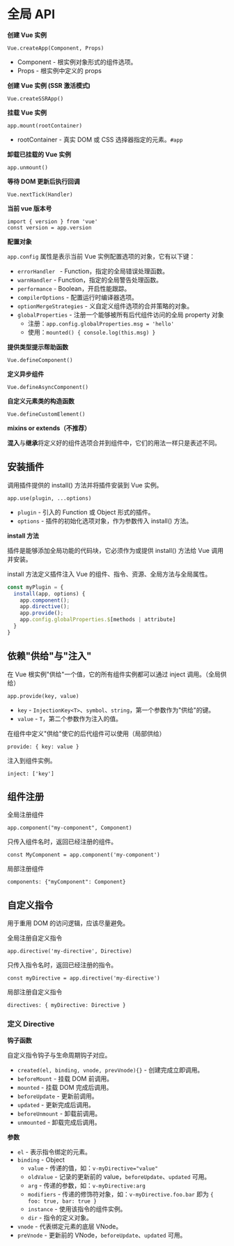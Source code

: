 # 全局 API

**创建 Vue 实例**

	Vue.createApp(Component, Props)

- Component - 根实例对象形式的组件选项。
- Props - 根实例中定义的 props

**创建 Vue 实例 (SSR 激活模式)**

	Vue.createSSRApp()

**挂载 Vue 实例**

	app.mount(rootContainer)

- rootContainer - 真实 DOM 或 CSS 选择器指定的元素。`#app`

**卸载已挂载的 Vue 实例**

	app.unmount()

**等待 DOM 更新后执行回调**

	Vue.nextTick(Handler)

**当前 vue 版本号**

	import { version } from 'vue'
	const version = app.version

**配置对象**

`app.config` 属性是表示当前 Vue 实例配置选项的对象，它有以下键：

- `errorHandler ` - Function，指定的全局错误处理函数。
- `warnHandler` - Function，指定的全局警告处理函数。
- `performance` - Boolean，开启性能跟踪。
- `compilerOptions` - 配置运行时编译器选项。
- `optionMergeStrategies` - 义自定义组件选项的合并策略的对象。
- `globalProperties` - 注册一个能够被所有后代组件访问的全局 property 对象
	+ 注册：`app.config.globalProperties.msg = 'hello'`
	+ 使用：`mounted() { console.log(this.msg) }`

**提供类型提示帮助函数**

	Vue.defineComponent()

**定义异步组件**

	Vue.defineAsyncComponent()

**自定义元素类的构造函数**

	Vue.defineCustomElement()

**mixins or extends（不推荐）**

**混入**与**继承**将定义好的组件选项合并到组件中，它们的用法一样只是表述不同。

## 安装插件

调用插件提供的 install() 方法并将插件安装到 Vue 实例。

	app.use(plugin, ...options)

- `plugin` - 引入的 Function 或 Object 形式的插件。
- `options` - 插件的初始化选项对象，作为参数传入 install() 方法。

**install 方法**

插件是能够添加全局功能的代码块，它必须作为或提供 install() 方法给 Vue 调用并安装。 

install 方法定义插件注入 Vue 的组件、指令、资源、全局方法与全局属性。
```javascript
const myPlugin = {
  install(app, options) {
    app.component();
    app.directive();  
    app.provide();
    app.config.globalProperties.$[methods | attribute]
  }
}
```
## 依赖"供给"与"注入"

在 Vue 根实例"供给"一个值，它的所有组件实例都可以通过 inject 调用。（全局供给）

	app.provide(key, value)

- `key` - `InjectionKey<T>`、`symbol`、`string`，第一个参数作为"供给"的键。
- `value` - `T`，第二个参数作为注入的值。

在组件中定义"供给"使它的后代组件可以使用（局部供给）

	provide: { key: value }

注入到组件实例。

	inject: ['key']

## 组件注册

全局注册组件

	app.component("my-component", Component)

只传入组件名时，返回已经注册的组件。

	const MyComponent = app.component('my-component')

局部注册组件

	components: {"myComponent": Component}

## 自定义指令

用于重用 DOM 的访问逻辑，应该尽量避免。

全局注册自定义指令

	app.directive('my-directive', Directive)

只传入指令名时，返回已经注册的指令。

	const myDirective = app.directive('my-directive')

局部注册自定义指令

	directives: { myDirective: Directive }

### 定义 Directive

**钩子函数**

自定义指令钩子与生命周期钩子对应。

- `created(el, binding, vnode, prevVnode){}` - 创建完成立即调用。
- `beforeMount` - 挂载 DOM 前调用。
- `mounted` - 挂载 DOM 完成后调用。
- `beforeUpdate` - 更新前调用。
- `updated` - 更新完成后调用。
- `beforeUnmount` - 卸载前调用。
- `unmounted` - 卸载完成后调用。

**参数**

- `el` - 表示指令绑定的元素。
- `binding` - Object
	+ `value` - 传递的值，如：`v-myDirective="value"`
	+ `oldValue` - 记录的更新前的 value，`beforeUpdate`、`updated` 可用。
	+ `arg` - 传递的参数，如：`v-myDirective:arg`
	+ `modifiers` - 传递的修饰符对象，如：`v-myDirective.foo.bar` 即为 `{ foo: true, bar: true }`
	+ `instance` - 使用该指令的组件实例。
	+ `dir` - 指令的定义对象。
- `vnode` - 代表绑定元素的底层 VNode。
- `preVnode` - 更新前的 VNode，`beforeUpdate`、`updated` 可用。